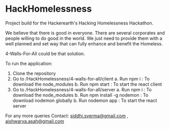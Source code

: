 # HackHomelessness
Project build for the Hackerearth's Hacking Homelessness Hackathon.

We believe that there is good in everyone. There are several corporates and people willing to do good in the world. We just need to provide them with a well planned and set way that can fully enhance and benefit the Homeless.

4-Walls-For-All could be that solution. 

To run the application:

1. Clone the repository
2. Go to /HackHomelessness/4-walls-for-all/client
  a. Run npm i : To download the node_modules
  b. Run npm start : To start the react client
3. Go to /HackHomelessness/4-walls-for-all/server
  a. Run npm i : To download the node_modules
  b. Run npm install -g nodemon : To download nodemon globally
  b. Run nodemon app : To start the react server
  
  
  
For any more queries Contact: siddhi.sverma@gmail.com , aishwarya.asah@gmail.com
